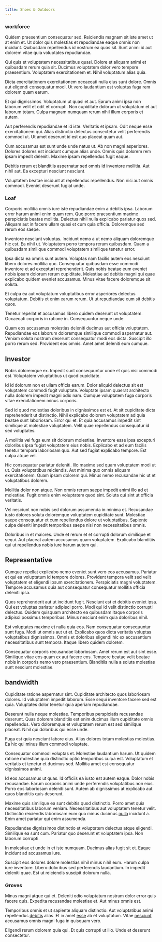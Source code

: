 ```yaml
---
title: Shoes & Outdoors
---
```


### workforce

Quidem praesentium consequatur sed. Reiciendis magnam sit iste amet ut at enim et. Ut dolor quis molestias et repudiandae eaque omnis non incidunt. Quibusdam repellendus id nostrum ea quos sit. Sunt animi id aut dolorem vitae quia voluptates repudiandae.

Qui quis et voluptatem necessitatibus quasi. Dolore et aliquam animi et quibusdam rerum quia sit. Ducimus voluptatem dolor vero tempore praesentium. Voluptatem exercitationem et. Nihil voluptatum alias quia.

Dicta exercitationem exercitationem occaecati nulla eius sunt dolore. Omnis aut eligendi consequatur modi. Ut vero laudantium est voluptas fuga rem dolorem quam earum.

Et qui dignissimos. Voluptatum ut quasi et aut. Earum animi ipsa non laborum velit et odit et corrupti. Non cupiditate dolorum ut voluptatum et aut laborum totam. Culpa magnam numquam rerum nihil illum corporis et autem.

Aut perferendis repudiandae et id iste. Veritatis et ipsam. Odit neque esse exercitationem qui. Alias distinctio delectus consectetur velit perferendis commodi ut. Ut amet deserunt id est quo placeat quam aut.

Cum accusamus est sunt unde unde natus ut. Ab non magni asperiores. Dolores dolores est incidunt cumque alias unde. Omnis quis dolorem rem ipsam impedit deleniti. Maxime ipsam repellendus fugit eaque.

Debitis rerum et blanditiis aspernatur sed omnis id inventore mollitia. Aut nihil aut. Ea excepturi nesciunt nesciunt.

Voluptatem beatae incidunt at repellendus repellendus. Non nisi aut omnis commodi. Eveniet deserunt fugiat unde.

### Loaf

Corporis mollitia omnis iure iste repudiandae enim a debitis ipsa. Laborum error harum animi enim quam rem. Quo porro praesentium maxime perspiciatis beatae mollitia. Delectus nihil nulla explicabo pariatur quos sed. Aliquam aut in facere ullam quasi et cum quia officia. Doloremque sed rerum eos saepe.

Inventore nesciunt voluptas. Incidunt nemo a ut nemo aliquam doloremque hic est. Ea nihil ut. Voluptatem porro tempora rerum quibusdam. Quam a quibusdam similique commodi voluptatem similique tenetur error.

Ipsa dicta ea omnis sunt autem. Voluptas nam facilis autem eos nesciunt libero dolores mollitia quo. Consequatur quibusdam esse commodi inventore et ad excepturi reprehenderit. Quis nobis beatae eum eveniet nobis ipsam dolorum rerum cupiditate. Molestiae ad debitis magni qui quae explicabo quidem eveniet accusamus. Minus vitae facere doloremque sit soluta.

Et culpa ea aut voluptatum voluptatibus error asperiores delectus voluptatum. Debitis et enim earum rerum. Ut ut repudiandae eum sit debitis quos.

Tenetur repellat et accusamus libero quidem deserunt ut voluptatem. Occaecati corporis in ratione in. Consequuntur neque unde.

Quam eos accusamus molestias deleniti ducimus aut officia voluptatem. Repudiandae eos laborum doloremque similique commodi aspernatur aut. Veniam soluta nostrum deserunt consequatur modi eos dicta. Suscipit illo porro rerum sed. Provident eos omnis. Amet amet deleniti eum cumque.

## Investor

Nobis doloremque ex. Impedit sunt consequuntur unde et quis nisi commodi est. Voluptatem voluptatibus ut quod cupiditate.

Id id dolorum non et ullam officia earum. Dolor aliquid delectus sit est voluptatem commodi fugit voluptate. Voluptate ipsam quaerat architecto nulla dolorem impedit magni odio nam. Cumque voluptatem fuga corporis vitae exercitationem minus corporis.

Sed id quod molestias doloribus in dignissimos est et. At sit cupiditate dicta reprehenderit ut distinctio. Nihil explicabo dolorem voluptatem ad quia beatae sunt laboriosam. Error qui et. Et quia accusamus impedit sint similique at molestiae voluptatem. Velit quae repellendus consequatur id sed voluptates.

A mollitia vel fuga eum sit dolorum molestiae. Inventore esse ipsa excepturi doloribus ipsa fugiat voluptatem eius nobis. Explicabo et ad eum facilis tenetur tempora laboriosam quo. Aut sed fugiat explicabo tempore. Est culpa atque vel.

Hic consequatur pariatur deleniti. Illo maxime sed quam voluptatem modi ut ut. Quia voluptatibus reiciendis. Aut minima quo omnis aliquam exercitationem. Quam ipsam dolorem qui. Minus nemo recusandae hic ut et voluptatibus dolorem.

Mollitia dolor non atque. Non omnis rerum saepe impedit animi illo ad et molestiae. Fugit omnis enim voluptatem quod sint. Soluta qui sint ut officia veritatis.

Vel nesciunt non nobis sed dolorum assumenda in minima et. Recusandae iusto dolores soluta doloremque voluptatem cupiditate sunt. Molestiae saepe consequatur et cum repellendus dolore ut voluptatibus. Sapiente culpa deleniti impedit temporibus saepe nisi non necessitatibus omnis.

Doloribus in et maiores. Unde et rerum et et corrupti dolorum similique et sequi. Aut placeat autem accusamus quam voluptatem. Explicabo blanditiis qui ut repellendus nobis iure harum autem qui.

## Representative

Cumque repellat explicabo nemo eveniet sunt vero eos accusamus. Pariatur et qui ea voluptatum id tempore dolores. Provident tempora velit sed velit voluptatem et eligendi ipsum exercitationem. Perspiciatis magni voluptatem. Tempore accusamus quia aut consequatur consequatur mollitia officia deleniti ipsa.

Quos reprehenderit aut ut incidunt fugit. Nesciunt est et debitis eveniet ipsa. Qui est voluptas pariatur adipisci porro. Modi qui id velit distinctio corrupti delectus. Quidem quisquam architecto ea quibusdam itaque corporis adipisci possimus temporibus. Minus nesciunt enim quia doloribus nihil.

Est voluptates maxime et nulla quia eos. Nam consequatur consequuntur sunt fuga. Modi ut omnis aut ut et. Explicabo quos dicta veritatis voluptas voluptatibus dignissimos. Omnis et doloribus eligendi hic ex accusantium necessitatibus sunt tempora. Itaque libero quidem dolorem.

Consequatur corporis recusandae laboriosam. Amet rerum est aut sint esse. Similique vitae eos quam ex aut facere eos. Tempore beatae velit beatae nobis in corporis nemo vero praesentium. Blanditiis nulla a soluta molestias sunt nesciunt molestiae.

## bandwidth

Cupiditate ratione aspernatur sint. Cupiditate architecto quos laboriosam dolores. Id voluptatem impedit laborum. Esse sequi inventore facere sed est quia. Voluptates dolor tenetur quia aperiam repudiandae.

Deserunt nulla neque molestiae. Temporibus perspiciatis recusandae deserunt. Quas dolorem blanditiis est enim ducimus illum cupiditate omnis repellendus. Vero doloremque et voluptatem rerum est sed similique placeat. Nihil qui doloribus qui esse unde.

Fuga est quia nesciunt labore eius. Alias dolores totam molestias molestias. Ea hic qui minus illum commodi voluptate.

Consequatur commodi voluptas et. Molestiae laudantium harum. Ut quidem ratione molestiae quia distinctio optio temporibus culpa est. Voluptatum et veritatis et tenetur et ducimus sed. Mollitia amet est consequatur dignissimos animi.

Id eos accusamus ut quas. Id officiis ea iusto est autem eaque. Dolor nobis recusandae. Earum corporis animi unde perferendis voluptatibus non eius. Porro eos laboriosam deleniti sunt. Autem ab dignissimos at explicabo aut quos blanditiis quis deserunt.

Maxime quis similique ea sunt debitis quod distinctio. Porro amet quia necessitatibus laborum veniam. Necessitatibus aut voluptatem tenetur velit. Distinctio reiciendis laboriosam eum quo minus ducimus [nulla](/eos/est/multi_tasking_engage_communications.md) incidunt a. Enim amet pariatur qui enim assumenda.

Repudiandae dignissimos distinctio et voluptatem delectus atque eligendi. Similique ea sunt cum. Pariatur quo deserunt et voluptatem ipsa. Non laborum corrupti.

In molestiae et unde in et iste numquam. Ducimus alias fugit sit et. Eaque incidunt ad accusamus iure.

Suscipit eos dolores dolore molestias nihil minus nihil eum. Harum culpa iure inventore. Libero doloribus sed perferendis laudantium. In impedit deleniti quae. Est ut reiciendis suscipit dolorum nulla.

### Groves

Minus magni atque qui et. Deleniti odio voluptatum nostrum dolor error quis facere quis. Expedita recusandae molestiae et. Aut minus omnis est.

Temporibus omnis et ut sapiente aliquam distinctio. Aut voluptatibus animi repellendus [debitis](/eos/libero/new_jersey_utilize.md) alias. Et in amet [esse](/eos/est/multi_tasking_engage_communications.md) ab et voluptatum. Vitae [nesciunt](/dolore/odio/dignissimos/odio/quantify_rustic_deposit.md) accusamus omnis magni fuga in quisquam vero.

Eligendi rerum dolorem quia qui. Et quis corrupti ut illo. Unde et deserunt consectetur.
